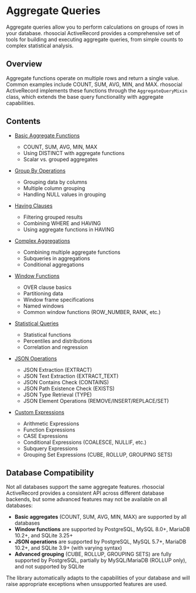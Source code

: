 # Aggregate Queries

Aggregate queries allow you to perform calculations on groups of rows in your database. rhosocial ActiveRecord provides a comprehensive set of tools for building and executing aggregate queries, from simple counts to complex statistical analysis.

## Overview

Aggregate functions operate on multiple rows and return a single value. Common examples include COUNT, SUM, AVG, MIN, and MAX. rhosocial ActiveRecord implements these functions through the `AggregateQueryMixin` class, which extends the base query functionality with aggregate capabilities.

## Contents

- [Basic Aggregate Functions](basic_aggregate_functions.md)
  - COUNT, SUM, AVG, MIN, MAX
  - Using DISTINCT with aggregate functions
  - Scalar vs. grouped aggregates

- [Group By Operations](group_by_operations.md)
  - Grouping data by columns
  - Multiple column grouping
  - Handling NULL values in grouping

- [Having Clauses](having_clauses.md)
  - Filtering grouped results
  - Combining WHERE and HAVING
  - Using aggregate functions in HAVING

- [Complex Aggregations](complex_aggregations.md)
  - Combining multiple aggregate functions
  - Subqueries in aggregations
  - Conditional aggregations

- [Window Functions](window_functions.md)
  - OVER clause basics
  - Partitioning data
  - Window frame specifications
  - Named windows
  - Common window functions (ROW_NUMBER, RANK, etc.)

- [Statistical Queries](statistical_queries.md)
  - Statistical functions
  - Percentiles and distributions
  - Correlation and regression

- [JSON Operations](json_operations.md)
  - JSON Extraction (EXTRACT)
  - JSON Text Extraction (EXTRACT_TEXT)
  - JSON Contains Check (CONTAINS)
  - JSON Path Existence Check (EXISTS)
  - JSON Type Retrieval (TYPE)
  - JSON Element Operations (REMOVE/INSERT/REPLACE/SET)

- [Custom Expressions](custom_expressions.md)
  - Arithmetic Expressions
  - Function Expressions
  - CASE Expressions
  - Conditional Expressions (COALESCE, NULLIF, etc.)
  - Subquery Expressions
  - Grouping Set Expressions (CUBE, ROLLUP, GROUPING SETS)

## Database Compatibility

Not all databases support the same aggregate features. rhosocial ActiveRecord provides a consistent API across different database backends, but some advanced features may not be available on all databases:

- **Basic aggregates** (COUNT, SUM, AVG, MIN, MAX) are supported by all databases
- **Window functions** are supported by PostgreSQL, MySQL 8.0+, MariaDB 10.2+, and SQLite 3.25+
- **JSON operations** are supported by PostgreSQL, MySQL 5.7+, MariaDB 10.2+, and SQLite 3.9+ (with varying syntax)
- **Advanced grouping** (CUBE, ROLLUP, GROUPING SETS) are fully supported by PostgreSQL, partially by MySQL/MariaDB (ROLLUP only), and not supported by SQLite

The library automatically adapts to the capabilities of your database and will raise appropriate exceptions when unsupported features are used.